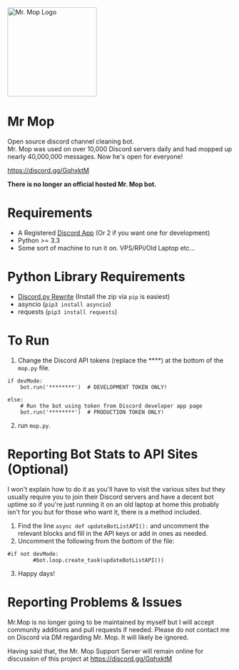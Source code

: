 <img src="https://i.imgur.com/e6NjKhh.png" alt="Mr. Mop Logo" width="200"/>

# Mr Mop
Open source discord channel cleaning bot.    
Mr. Mop was used on over 10,000 Discord servers daily and had mopped up nearly 40,000,000 messages. Now he's open for everyone!    

https://discord.gg/GqhxktM  


**There is no longer an official hosted Mr. Mop bot.**

# Requirements
* A Registered [Discord App](https://discordapp.com/developers/applications) (Or 2 if you want one for development)
* Python >= 3.3
* Some sort of machine to run it on. VPS/RPi/Old Laptop etc...

# Python Library Requirements
* [Discord.py Rewrite](https://github.com/Rapptz/discord.py/archive/rewrite.zip) (Install the zip via `pip` is easiest)
* asyncio (`pip3 install asyncio`)
* requests (`pip3 install requests`)

# To Run
1. Change the Discord API tokens (replace the ****) at the bottom of the `mop.py` file.   
```
if devMode:
    bot.run('********')  # DEVELOPMENT TOKEN ONLY!

else:
    # Run the bot using token from Discord developer app page
    bot.run('********')  # PRODUCTION TOKEN ONLY!
```

2. run `mop.py`.

# Reporting Bot Stats to API Sites (Optional)
I won't explain how to do it as you'll have to visit the various sites but they usually require you to join their Discord servers and have a decent bot uptime so if you're just running it on an old laptop at home this probably isn't for you but for those who want it, there is a method included.   

1. Find the line `async def updateBotListAPI():` and uncomment the relevant blocks and fill in the API keys or add in ones as needed.
2. Uncomment the following from the bottom of the file:
```
#if not devMode:
        #bot.loop.create_task(updateBotListAPI())
```
3. Happy days!

# Reporting Problems & Issues
Mr.Mop is no longer going to be maintained by myself but I will accept community additions and pull requests if needed. Please do not contact me on Discord via DM regarding Mr. Mop. It will likely be ignored.    

Having said that, the Mr. Mop Support Server will remain online for discussion of this project at https://discord.gg/GqhxktM

